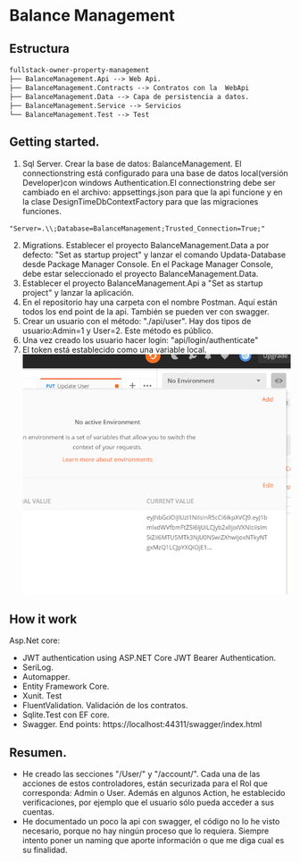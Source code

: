 # Balance Management

## Estructura

```
fullstack-owner-property-management
├── BalanceManagement.Api --> Web Api.
├── BalanceManagement.Contracts --> Contratos con la  WebApi
├── BalanceManagement.Data --> Capa de persistencia a datos.
├── BalanceManagement.Service --> Servicios
└── BalanceManagement.Test --> Test
```
## Getting started.
1. Sql Server. Crear la base de datos: BalanceManagement. El connectionstring  está configurado para una base de datos local(versión Developer)con windows Authentication.El connectionstring debe ser cambiado en el archivo: appsettings.json para que la api funcione y en la clase DesignTimeDbContextFactory  para que las migraciones funciones.
```
"Server=.\\;Database=BalanceManagement;Trusted_Connection=True;"
```
2. Migrations. Establecer el proyecto BalanceManagement.Data a por defecto: "Set as startup project" y lanzar el comando Updata-Database desde Package Manager Console. En el Package Manager Console, debe estar seleccionado el proyecto BalanceManagement.Data.
4. Establecer el proyecto BalanceManagement.Api a "Set as startup project" y lanzar la aplicación.
5. En el repositorio hay una carpeta con el nombre Postman. Aquí están todos los end point de la api. También se pueden ver con swagger.
6. Crear un usuario con el método: "./api/user". Hay dos tipos de usuario:Admin=1 y User=2. Este método es público.
7. Una vez creado los usuario hacer login: "api/login/authenticate"
8. El token está establecido como una variable local.
 ![](src/images/token.PNG)

## How it work
Asp.Net core:
- JWT authentication using ASP.NET Core JWT Bearer Authentication.
- SeriLog.
- Automapper.
- Entity Framework Core.
- Xunit. Test
- FluentValidation. Validación de los contratos.
- Sqlite.Test con EF core.
- Swagger. End points: https://localhost:44311/swagger/index.html

## Resumen.

- He creado las secciones "/User/" y "/account/". Cada una de las acciones de estos controladores, están securizada para el Rol que corresponda: Admin o User. Además en algunos Action, he establecido verificaciones, por ejemplo que el usuario sólo pueda acceder a sus cuentas.
- He documentado un poco la api con swagger, el código no lo he visto necesario, porque no hay ningún proceso que lo requiera. Siempre intento poner un naming que aporte información o que me diga cual es su finalidad.
